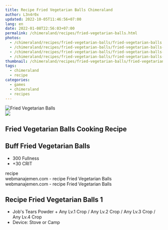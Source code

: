 ```yaml
---
title: Recipe Fried Vegetarian Balls Chimeraland
author: L3n4r0x
updated: 2022-10-05T11:46:56+07:00
lang: en
date: 2022-01-08T22:56:03+07:00
permalink: /chimeraland/recipes/fried-vegetarian-balls.html
photos:
  - /chimeraland/recipes/fried-vegetarian-balls/fried-vegetarian-balls.webp
  - /chimeraland/recipes/fried-vegetarian-balls/fried-vegetarian-balls-name.webp
  - /chimeraland/recipes/fried-vegetarian-balls/fried-vegetarian-balls-icon.webp
  - /chimeraland/recipes/fried-vegetarian-balls/fried-vegetarian-balls-material.webp
thumbnail: /chimeraland/recipes/fried-vegetarian-balls/fried-vegetarian-balls.webp
tags:
  - chimeraland
  - recipe
categories:
  - games
  - chimeraland
  - recipes
---
```


<link
  rel="stylesheet"
  href="https://rawcdn.githack.com/dimaslanjaka/Web-Manajemen/870a349/css/bootstrap-5-3-0-alpha3-wrapper.css"
/>
<section id="bootstrap-wrapper">
  <div data-bs-theme="dark">
    <div class="card mb-2">
      <div class="card-body">
        <div class="row g-0">
          <div class="col-sm-4 position-relative mb-2">
            <img
              src="https://www.webmanajemen.com/chimeraland/recipes/fried-vegetarian-balls/fried-vegetarian-balls-material.webp"
              class="card-img fit-cover w-100 h-100"
              alt="Fried Vegetarian Balls"
              data-fancybox="true"
            />
          </div>
          <div class="col-sm-8 mb-2">
            <div class="card-body">
              <div class="d-flex flex-row align-items-center mb-3">
                <img
                  class="d-inline-block me-2"
                  src="https://www.webmanajemen.com/chimeraland/recipes/fried-vegetarian-balls/fried-vegetarian-balls-icon.webp"
                  width="auto"
                  height="auto"
                  style="vertical-align: middle"
                />
                <h2 class="fs-5">Fried Vegetarian Balls Cooking Recipe</h2>
              </div>
              <h2 class="card-title fs-5">Buff Fried Vegetarian Balls</h2>
              <div class="card-text">
                <ul>
                  <li>300 Fullness</li>
                  <li>+30 CRIT</li>
                </ul>
              </div>
              <span class="badge rounded-pill">recipe</span>
            </div>
            <div class="card-footer text-end text-muted mt-auto">
              webmanajemen.com - recipe Fried Vegetarian Balls
            </div>
          </div>
        </div>
      </div>
      <div class="card-footer text-end text-muted">
        webmanajemen.com - recipe Fried Vegetarian Balls
      </div>
    </div>
    <div class="row mb-2">
      <div class="col-12 col-lg-6 recipe-item mb-2">
        <div class="card">
          <div class="card-body">
            <h2 class="card-title fs-5">Recipe Fried Vegetarian Balls 1</h2>
            <div class="card-text">
              <ul>
                <li>
                  Job&#x27;s Tears Powder<span> + </span>Any Lv.1 Crop<span>
                    / </span
                  >Any Lv.2 Crop<span> / </span>Any Lv.3 Crop<span> / </span>Any
                  Lv.4 Crop
                </li>
                <li>Device: Stove or Camp</li>
              </ul>
            </div>
          </div>
        </div>
      </div>
    </div>
  </div>
</section>